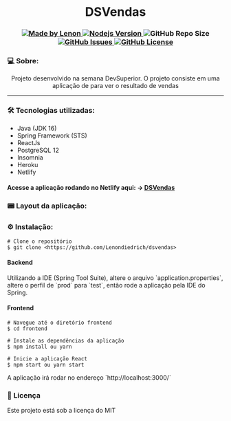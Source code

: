
<h1 align="center">DSVendas</h1>
<h3 align="center">
  <a href="https://github.com/Lenondiedrich">
      <img alt="Made by Lenon" src="https://img.shields.io/badge/made%20by-Lenondiedrich-blue">
   </a>
  <a href="https://github.com/nodejs/node/blob/master/doc/changelogs/CHANGELOG_V14.md#14.15.0">
      <img alt="Nodejs Version" src="https://img.shields.io/badge/node.js-v14.15.0-informational?logo=Node.JS">
  </a>
  <img alt="GitHub Repo Size" src="https://img.shields.io/github/repo-size/Lenondiedrich/dsvendas">
  <a href="https://github.com/Lenondiedrich/dsvendas/issues">
      <img alt="GitHub Issues" src="https://img.shields.io/github/issues/Lenondiedrich/dsvendas">
   </a>
  <a href="./LICENSE.txt">
      <img alt="GitHub License" src="https://img.shields.io/github/license/Lenondiedrich/dsvendas">
   </a>
</h3>
<h3>💻 Sobre: </h3>
<p align="center">Projeto desenvolvido na semana DevSuperior. O projeto consiste em uma aplicação de para ver o resultado de vendas</p>
<hr/>
<h3>🛠 Tecnologias utilizadas: </h3>
<ul>
  <li>Java (JDK 16) </li>
  <li>Spring Framework (STS)</li>
  <li>ReactJs</li>
  <li>PostgreSQL 12</li>
  <li>Insomnia</li>
  <li>Heroku</li>
  <li>Netlify</li>
  
</ul

<hr />
<h4>Acesse a aplicação rodando no Netlify aqui: -> <a href="https://lenon-dsvendas.netlify.app/">DSVendas</a></h4>
<h3>📟 Layout da aplicação:</h3>

<h3>⚙️ Instalação: </h3>

    # Clone o repositório
    $ git clone <https://github.com/Lenondiedrich/dsvendas>

<h4>Backend</h4>
<p>Utilizando a IDE (Spring Tool Suite), altere o arquivo  `application.properties`, altere o perfil de `prod` para `test`, então rode a aplicação pela IDE do Spring.</p>
<h4>Frontend</h4>

    # Navegue até o diretório frontend
    $ cd frontend

    # Instale as dependências da aplicação
    $ npm install ou yarn

    # Inicie a aplicação React
    $ npm start ou yarn start

<p>A aplicação irá rodar no endereço `http://localhost:3000/`</p>

<h3>📝 Licença</h3>
<p>Este projeto está sob a licença do MIT</p>
